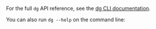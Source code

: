 For the full `dg` API reference, see the [dg CLI documentation](/guides/labs/dg/dagster-dg-cli).

You can also run `dg --help` on the command line:

<CliInvocationExample path="docs_snippets/docs_snippets/guides/components/index/1-help.txt" />
